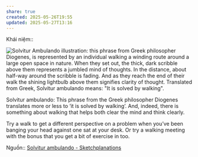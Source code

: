 ```yaml
---
share: true
created: 2025-05-26T19:55
updated: 2025-05-27T13:16
---
```

Khái niệm:: 

![Solvitur Ambulando illustration: this phrase from Greek philosopher Diogenes, is represented by an individual walking a winding route around a large open space in nature. When they set out, the thick, dark scribble above them represents a jumbled mind of thoughts. In the distance, about half-way around the scribble is fading. And as they reach the end of their walk the shining lightbulb above them signifies clarity of thought. Translated from Greek, Solvitur ambulando  means: "It is solved by walking".](https://sketchplanations.com/_next/image?url=https%3A%2F%2Fimages.prismic.io%2Fsketchplanations%2F0347a06f-9e40-4ee4-9963-95ad13e68993_SP%2B681%2B-%2BSolvitur%2Bambulando.png%3Fauto%3Dcompress%2Cformat&w=3840&q=75)

Solvitur ambulando: This phrase from the Greek philosopher Diogenes translates more or less to ‘it is solved by walking’. And, indeed, there is something about walking that helps both clear the mind and think clearly.

Try a walk to get a different perspective on a problem when you’ve been banging your head against one sat at your desk. Or try a walking meeting with the bonus that you get a bit of exercise in too.

Nguồn:: [Solvitur ambulando - Sketchplanations](https://sketchplanations.com/solvitur-ambulando)